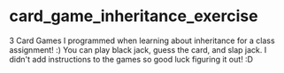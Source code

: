 # card_game_inheritance_exercise
3 Card Games I programmed when learning about inheritance for a class assignment! :)
You can play black jack, guess the card, and slap jack. I didn't add instructions to the games so good luck figuring it out! :D
